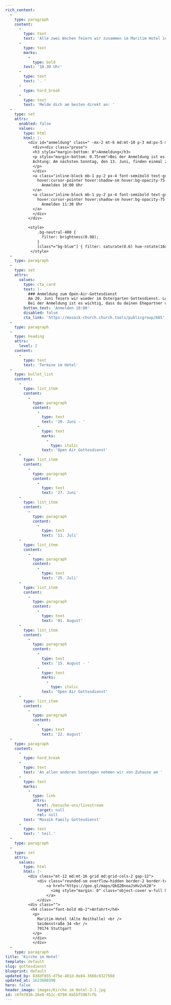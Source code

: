 ```yaml
---
rich_content:
  -
    type: paragraph
    content:
      -
        type: text
        text: 'Alle zwei Wochen feiern wir zusammen im Maritim Hotel in Stuttgart Mitte und du bist herzlich eingeladen dabei zu sein! Los geht’s immer um '
      -
        type: text
        marks:
          -
            type: bold
        text: '10.30 Uhr'
      -
        type: text
        text: '. '
      -
        type: hard_break
      -
        type: text
        text: 'Melde dich am besten direkt an: '
  -
    type: set
    attrs:
      enabled: false
      values:
        type: html
        html: |-
          <div id="anmeldung" class=" -mx-2 mt-6 md:mt-10 p-3 md:px-5 md:py-4 bg-neutral-400 rounded-px text-gray-900 relative">
            <div><div class="prose">
            <h3 style="margin-bottom: 0">Anmeldung</h3>
          	<p style="margin-bottom: 0.75rem">Bei der Anmeldung ist es wichtig, dass du deinen Ehepartner und Kinder angibst, beziehungsweise ihr euch als WG einzeln anmeldet und in das Kommentarfeld schreibt, zu welcher WG ihr gehört. Dann wissen wir, wer zusammensitzen kann.<br>
          	Achtung: Am nächsten Sonntag, den 13. Juni, finden einmal 2 Gottesdienste statt. <br/>
          	</p>
            </div> 
          	<a class="inline-block mb-1 py-2 px-4 font-semibold text-gray-900 bg-blue-300 rounded-px
              hover:cursor-pointer hover:shadow-sm hover:bg-opacity-75 focus:outline-none focus:bg-opacity-75 no-underline" target="_blank" href="https://mosaik-church.church.tools/publicgroup/665">
                Anmelden 10:00 Uhr
            </a>
          	<a class="inline-block mb-1 py-2 px-4 font-semibold text-gray-900 bg-blue-300 rounded-px
              hover:cursor-pointer hover:shadow-sm hover:bg-opacity-75 focus:outline-none focus:bg-opacity-75 no-underline" target="_blank" href="https://mosaik-church.church.tools/publicgroup/688">
                Anmelden 11:30 Uhr
            </a>
            </div> 
          </div>

          <style>
              .bg-neutral-400 {
                filter: brightness(0.98);
              }
              [class*="bg-blue"] { filter: saturate(0.6) hue-rotate(16deg) }
           </style>
  -
    type: paragraph
  -
    type: set
    attrs:
      values:
        type: cta_card
        text: |-
          ### Anmeldung zum Open-Air-Gottesdienst
          Am 20. Juni feiern wir wieder im Ostergarten Gottesdienst. Los geht's ausnahmsweise um **10:00 Uhr** in Bad Cannstatt (Masurenstraße 31). Die Plätze sind limitiert. Melde dich am besten frühzeitig an.
          Bei der Anmeldung ist es wichtig, dass du deinen Ehepartner und Kinder angibst, beziehungsweise ihr euch als WG einzeln anmeldet und in das Kommentarfeld schreibt, zu welcher WG ihr gehört. Dann wissen wir, wer zusammensitzen kann.
        button_text: 'Anmelden 10:00'
        disabled: false
        cta_link: 'https://mosaik-church.church.tools/publicgroup/665'
  -
    type: paragraph
  -
    type: heading
    attrs:
      level: 2
    content:
      -
        type: text
        text: 'Termine im Hotel'
  -
    type: bullet_list
    content:
      -
        type: list_item
        content:
          -
            type: paragraph
            content:
              -
                type: text
                text: '20. Juni - '
              -
                type: text
                marks:
                  -
                    type: italic
                text: 'Open Air Gottesdienst'
      -
        type: list_item
        content:
          -
            type: paragraph
            content:
              -
                type: text
                text: '27. Juni'
      -
        type: list_item
        content:
          -
            type: paragraph
            content:
              -
                type: text
                text: '11. Juli'
      -
        type: list_item
        content:
          -
            type: paragraph
            content:
              -
                type: text
                text: '25. Juli'
      -
        type: list_item
        content:
          -
            type: paragraph
            content:
              -
                type: text
                text: '01. August'
      -
        type: list_item
        content:
          -
            type: paragraph
            content:
              -
                type: text
                text: '15. August - '
              -
                type: text
                marks:
                  -
                    type: italic
                text: 'Open Air Gottesdienst'
      -
        type: list_item
        content:
          -
            type: paragraph
            content:
              -
                type: text
                text: '22. August'
  -
    type: paragraph
    content:
      -
        type: hard_break
      -
        type: text
        text: 'An allen anderen Sonntagen nehmen wir von Zuhause am '
      -
        type: text
        marks:
          -
            type: link
            attrs:
              href: /besuche-uns/livestream
              target: null
              rel: null
        text: 'Mosaik Family Gottesdienst'
      -
        type: text
        text: ' teil.'
  -
    type: paragraph
  -
    type: set
    attrs:
      values:
        type: html
        html: |-
          <div class="mt-12 md:mt-16 grid md:grid-cols-2 gap-12">
              <div class="rounded-sm overflow-hidden border-2 border-transparent transform hover:border-blue-400 ease-in-out hover:shadow-sm hover:cursor-pointer duration-200 transition">
                  <a href="https://goo.gl/maps/QkQ2BnoaJsHv2vk28">
                    <img style="margin: 0" class="object-cover w-full h-56 object-top" src="/assets/main/images/reithalle-maps-1x.jpg" alt="Google Maps">
                  </a>
              </div>
          <div class="">
           <h4 class="font-bold mb-2">Anfahrt</h4>
            <p>
              Maritim Hotel (Alte Reithalle) <br />
              Seidenstraße 34 <br />
              70174 Stuttgart
          	</p>
          	</div>
            </div>
  -
    type: paragraph
title: 'Kirche im Hotel'
template: default
slug: gottesdienst
blueprint: default
updated_by: 838df855-d75e-401d-8e84-3666c8327568
updated_at: 1623680390
hero: false
header_image: images/Kirche_im_Hotel-2-1.jpg
id: c6f67036-26e8-452c-8798-6b5bf5967cfb
---
```

